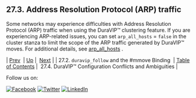 ## 27.3. Address Resolution Protocol (ARP) traffic

Some networks may experience difficulties with Address Resolution Protocol (ARP) traffic when using the DuraVIP™ clustering feature. If you are experiencing ARP-related issues, you can set `arp_all_hosts` = `false` in the cluster stanza to limit the scope of the ARP traffic generated by DuraVIP™ moves. For additional details, see [arp_all_hosts](modules.cluster.php#option.arp_all_hosts) .

| [Prev](cluster.config.mmove.php)  | [Up](cluster.config.duravip.php) |  [Next](cluster.duravip.conflict.php) |
| 27.2. `duravip_follow` and the #mmove Binding  | [Table of Contents](index.php) |  27.4. DuraVIP™ Configuration Conflicts and Ambiguities |

Follow us on:

[![Facebook](https://support.messagesystems.com/images/icon-facebook.png)](http://www.facebook.com/messagesystems) [![Twitter](https://support.messagesystems.com/images/icon-twitter.png)](http://twitter.com/#!/MessageSystems) [![LinkedIn](https://support.messagesystems.com/images/icon-linkedin.png)](http://www.linkedin.com/company/message-systems)